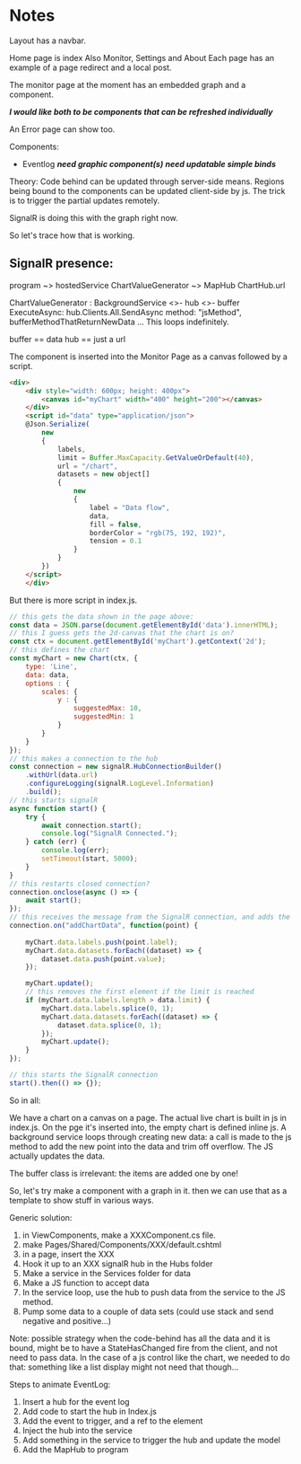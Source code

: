 # Notes

Layout has a navbar.

Home page is index
Also Monitor, Settings and About 
Each page has an example of a page redirect and a local post.

The monitor page at the moment has an embedded graph and a component.

***I would like both to be components that can be refreshed individually***

An Error page can show too.

Components:
- Eventlog
***need graphic component(s)***
***need updatable simple binds***

Theory: Code behind can be updated through server-side means. Regions being bound to the components can be updated client-side by js. The trick is to trigger the partial updates remotely.

SignalR is doing this with the graph right now.

So let's trace how that is working.

## SignalR presence:

program
~> hostedService ChartValueGenerator
~> MapHub ChartHub.url

ChartValueGenerator : BackgroundService
<>- hub
<>- buffer
ExecuteAsync:
    hub.Clients.All.SendAsync
        method: "jsMethod",
        bufferMethodThatReturnNewData ...
This loops indefinitely.

buffer == data
hub == just a url

The component is inserted into the Monitor Page as a canvas followed by a script.
```html
<div>
    <div style="width: 600px; height: 400px">
        <canvas id="myChart" width="400" height="200"></canvas>
    </div>
    <script id="data" type="application/json">
    @Json.Serialize(
        new
        {
            labels,
            limit = Buffer.MaxCapacity.GetValueOrDefault(40),
            url = "/chart",
            datasets = new object[]
            {
                new
                {
                    label = "Data flow",
                    data,
                    fill = false,
                    borderColor = "rgb(75, 192, 192)",
                    tension = 0.1
                }
            }
        })    
    </script>
    </div>
```    
But there is more script in index.js.

```js
// this gets the data shown in the page above:
const data = JSON.parse(document.getElementById('data').innerHTML);
// this I guess gets the 2d-canvas that the chart is on?
const ctx = document.getElementById('myChart').getContext('2d');
// this defines the chart
const myChart = new Chart(ctx, {
    type: 'Line',
    data: data,
    options : {
        scales: {
            y : {
                suggestedMax: 10,
                suggestedMin: 1
            }
        }
    }
});
// this makes a connection to the hub
const connection = new signalR.HubConnectionBuilder()
    .withUrl(data.url)
    .configureLogging(signalR.LogLevel.Information)
    .build();
// this starts signalR
async function start() {
    try {
        await connection.start();
        console.log("SignalR Connected.");
    } catch (err) {
        console.log(err);
        setTimeout(start, 5000);
    }
}
// this restarts closed connection?
connection.onclose(async () => {
    await start();
});
// this receives the message from the SignalR connection, and adds the new point to the data
connection.on("addChartData", function(point) {
    
    myChart.data.labels.push(point.label);
    myChart.data.datasets.forEach((dataset) => {
        dataset.data.push(point.value);
    });

    myChart.update();
    // this removes the first element if the limit is reached 
    if (myChart.data.labels.length > data.limit) {
        myChart.data.labels.splice(0, 1);
        myChart.data.datasets.forEach((dataset) => {
            dataset.data.splice(0, 1);
        });
        myChart.update();
    }
});

// this starts the SignalR connection
start().then(() => {});
```

So in all:

We have a chart on a canvas on a page. 
The actual live chart is built in js in index.js.
On the pge it's inserted into, the empty chart is defined inline js.
A background service loops through creating new data:
a call is made to the js method to add the new point into the data and trim off overflow.
The JS actually updates the data.

The buffer class is irrelevant: the items are added one by one!

So, let's try make a component with a graph in it. then we can use that as a template to show stuff in various ways.

Generic solution:

1. in ViewComponents, make a XXXComponent.cs file.
2. make Pages/Shared/Components/XXX/default.cshtml
3. in a page, insert the XXX
4. Hook it up to an XXX signalR hub in the Hubs folder 
5. Make a service in the Services folder for data
6. Make a JS function to accept data
7. In the service loop, use the hub to push data from the service to the JS method.
8. Pump some data to a couple of data sets (could use stack and send negative and positive...)

Note: possible strategy when the code-behind has all the data and it is bound, might be to have a StateHasChanged fire from the client, and not need to pass data. In the case of a js control like the chart, we needed to do that: something like a list display might not need that though...

Steps to animate EventLog:

1. Insert a hub for the event log
2. Add code to start the hub in Index.js
3. Add the event to trigger, and a ref to the element
4. Inject the hub into the service
5. Add something in the service to trigger the hub and update the model
6. Add the MapHub to program

